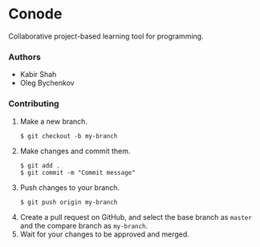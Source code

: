 # Conode

Collaborative project-based learning tool for programming.

### Authors

* Kabir Shah
* Oleg Bychenkov

### Contributing

1. Make a new branch.
	```
	$ git checkout -b my-branch
	```
2. Make changes and commit them.
	```
	$ git add .
	$ git commit -m "Commit message"
	```
3. Push changes to your branch.
	```
	$ git push origin my-branch
	```
4. Create a pull request on GitHub, and select the base branch as `master` and the compare branch as `my-branch`.
5. Wait for your changes to be approved and merged.
